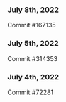 ### July 8th, 2022

Commit #167135

### July 5th, 2022

Commit #314353


### July 4th, 2022

Commit #72281
